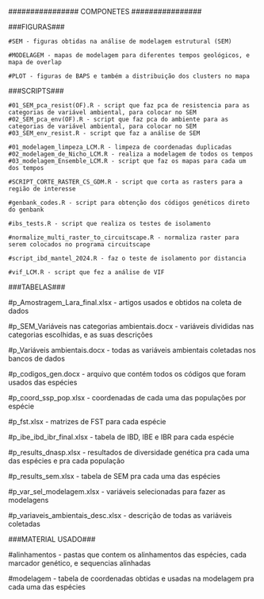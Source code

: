 ################ COMPONETES ################

###FIGURAS###

    #SEM - figuras obtidas na análise de modelagem estrutural (SEM)

    #MODELAGEM - mapas de modelagem para diferentes tempos geológicos, e mapa de overlap

    #PLOT - figuras de BAPS e também a distribuição dos clusters no mapa


###SCRIPTS###

    #01_SEM_pca_resist(OF).R - script que faz pca de resistencia para as categorias de variável ambiental, para colocar no SEM
    #02_SEM_pca_env(OF).R - script que faz pca do ambiente para as categorias de variável ambiental, para colocar no SEM
    #03_SEM_env_resist.R - script que faz a análise de SEM
  
    #01_modelagem_limpeza_LCM.R - limpeza de coordenadas duplicadas
    #02_modelagem_de_Nicho_LCM.R - realiza a modelagem de todos os tempos
    #03_modelagem_Ensemble_LCM.R - script que faz os mapas para cada um dos tempos

    #SCRIPT_CORTE_RASTER_CS_GDM.R - script que corta as rasters para a região de interesse

    #genbank_codes.R - script para obtenção dos códigos genéticos direto do genbank

    #ibs_tests.R - script que realiza os testes de isolamento

    #normalize_multi_raster_to_circuitscape.R - normaliza raster para serem colocados no programa circuitscape

    #script_ibd_mantel_2024.R - faz o teste de isolamento por distancia

    #vif_LCM.R - script que fez a análise de VIF

###TABELAS###

   #p_Amostragem_Lara_final.xlsx - artigos usados e obtidos na coleta de dados

   #p_SEM_Variáveis nas categorias ambientais.docx - variáveis divididas nas categorias escolhidas, e as suas descrições

   #p_Variáveis ambientais.docx - todas as variáveis ambientais coletadas nos bancos de dados

   #p_codigos_gen.docx - arquivo que contém todos os códigos que foram usados das espécies

   #p_coord_ssp_pop.xlsx - coordenadas de cada uma das populações por espécie

   #p_fst.xlsx - matrizes de FST para cada espécie

   #p_ibe_ibd_ibr_final.xlsx - tabela de IBD, IBE e IBR para cada espécie

   #p_results_dnasp.xlsx - resultados de diversidade genética pra cada uma das espécies e pra cada população

   #p_results_sem.xlsx - tabela de SEM pra cada uma das espécies

   #p_var_sel_modelagem.xlsx - variáveis selecionadas para fazer as modelagens

   #p_variaveis_ambientais_desc.xlsx - descrição de todas as variáveis coletadas

###MATERIAL USADO###

   #alinhamentos - pastas  que contem os alinhamentos das espécies, cada marcador genético, e sequencias alinhadas

   #modelagem - tabela de coordenadas obtidas e usadas na modelagem pra cada uma das espécies
